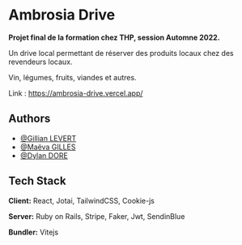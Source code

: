 
# Ambrosia Drive

**Projet final de la formation chez THP, session Automne 2022.**

Un drive local permettant de réserver des produits locaux chez des revendeurs locaux.

Vin, légumes, fruits, viandes et autres.

Link : https://ambrosia-drive.vercel.app/


## Authors

- [@Gillian LEVERT](https://github.com/GillianLEVERT)
- [@Maëva GILLES](https://github.com/MaevaGilles)
- [@Dylan DORE](https://github.com/DylanDor)



## Tech Stack

**Client:** React, Jotai, TailwindCSS, Cookie-js

**Server:** Ruby on Rails, Stripe, Faker, Jwt, SendinBlue

**Bundler:** Vitejs

